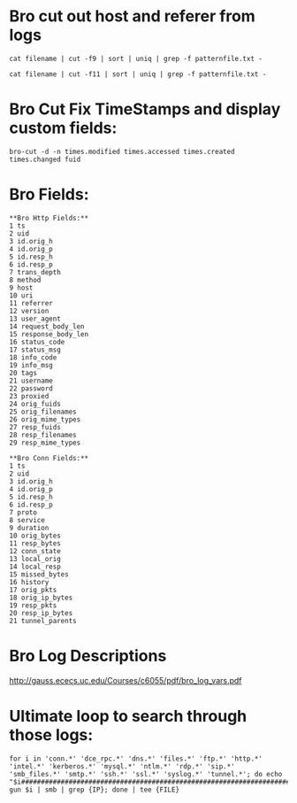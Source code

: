 # Bro cut out host and referer from logs 
```
cat filename | cut -f9 | sort | uniq | grep -f patternfile.txt -

cat filename | cut -f11 | sort | uniq | grep -f patternfile.txt -
```

# Bro Cut Fix TimeStamps and display custom fields:

```
bro-cut -d -n times.modified times.accessed times.created times.changed fuid
```

# Bro Fields:

```
**Bro Http Fields:**
1 ts
2 uid
3 id.orig_h
4 id.orig_p
5 id.resp_h
6 id.resp_p
7 trans_depth
8 method
9 host
10 uri
11 referrer
12 version
13 user_agent
14 request_body_len
15 response_body_len
16 status_code
17 status_msg
18 info_code
19 info_msg
20 tags
21 username
22 password
23 proxied
24 orig_fuids
25 orig_filenames
26 orig_mime_types
27 resp_fuids
28 resp_filenames
29 resp_mime_types

**Bro Conn Fields:**
1 ts
2 uid
3 id.orig_h
4 id.orig_p
5 id.resp_h
6 id.resp_p
7 proto
8 service
9 duration
10 orig_bytes
11 resp_bytes
12 conn_state
13 local_orig
14 local_resp
15 missed_bytes
16 history
17 orig_pkts
18 orig_ip_bytes
19 resp_pkts
20 resp_ip_bytes
21 tunnel_parents
```

# Bro Log Descriptions

http://gauss.ececs.uc.edu/Courses/c6055/pdf/bro_log_vars.pdf

# Ultimate loop to search through those logs:

```
for i in 'conn.*' 'dce_rpc.*' 'dns.*' 'files.*' 'ftp.*' 'http.*' 'intel.*' 'kerberos.*' 'mysql.*' 'ntlm.*' 'rdp.*' 'sip.*' 'smb_files.*' 'smtp.*' 'ssh.*' 'ssl.*' 'syslog.*' 'tunnel.*'; do echo "$i#################################################################################"; gun $i | smb | grep {IP}; done | tee {FILE}

```

